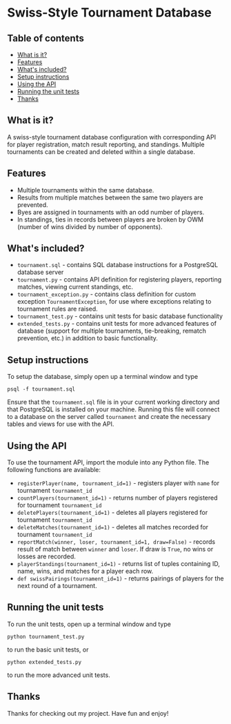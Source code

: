 # Swiss-Style Tournament Database

## Table of contents
- [What is it?](#what-is-it)
- [Features](#features)
- [What's included?](#what-s-included-)
- [Setup instructions](#setup-instructions)
- [Using the API](#using-the-api)
- [Running the unit tests](#running-the-unit-tests)
- [Thanks](#thanks)

## What is it?

A swiss-style tournament database configuration with corresponding API for player registration, match result reporting, and standings. Multiple tournaments can be created and deleted within a single database.

## Features

- Multiple tournaments within the same database.
- Results from multiple matches between the same two players are prevented.
- Byes are assigned in tournaments with an odd number of players.
- In standings, ties in records between players are broken by OWM (number of wins divided by number of opponents).

## What's included?
- `tournament.sql` - contains SQL database instructions for a PostgreSQL database server
- `tournament.py` - contains API definition for registering players, reporting matches, viewing current standings, etc.
- `tournament_exception.py` - contains class definition for custom exception `TournamentException`, for use where exceptions relating to tournament rules are raised.
- `tournament_test.py` - contains unit tests for basic database functionality
- `extended_tests.py` - contains unit tests for more advanced features of database (support for multiple tournaments, tie-breaking, rematch prevention, etc.) in addition to basic functionality.

## Setup instructions

To setup the database, simply open up a terminal window and type

`psql -f tournament.sql`

Ensure that the `tournament.sql` file is in your current working directory and that PostgreSQL is installed on your machine. Running this file will connect to a database on the server called `tournament` and create the necessary tables and views for use with the API.

## Using the API

To use the tournament API, import the module into any Python file. The following functions are available:

- `registerPlayer(name, tournament_id=1)` - registers player with `name` for tournament `tournament_id`
- `countPlayers(tournament_id=1)` - returns number of players registered for tournament `tournament_id`
- `deletePlayers(tournament_id=1)` - deletes all players registered for tournament `tournament_id`
- `deleteMatches(tournament_id=1)` - deletes all matches recorded for tournament `tournament_id`
- `reportMatch(winner, loser, tournament_id=1, draw=False)` - records result of match between `winner` and `loser`. If draw is `True`, no wins or losses are recorded.
- `playerStandings(tournament_id=1)` - returns list of tuples containing ID, name, wins, and matches for a player each row.
- `def swissPairings(tournament_id=1)` - returns pairings of players for the next round of a tournament.

## Running the unit tests

To run the unit tests, open up a terminal window and type

`python tournament_test.py`

to run the basic unit tests, or

`python extended_tests.py`

to run the more advanced unit tests.

## Thanks
Thanks for checking out my project. Have fun and enjoy!

